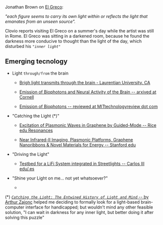 Jonathan Brown on [El Greco](https://en.wikipedia.org/wiki/El_Greco): 
                     
*"each figure seems to carry its own light within or reflects the light that emanates from an unseen source".*
  
Clovio reports visiting El Greco on a summer's day while the artist was still in Rome. El Greco was sitting in a darkened room, because he found the darkness more conducive to thought than the light of the day, which disturbed his *`"inner light"`*  

## Emerging tecnology ##

  * Light `through/from` the brain 
      
      * [Brigh light transmits through the brain - Laurentian University. CA](http://www.scirp.org/journal/PaperInformation.aspx?PaperID=27901)
    
      * [Emission of Biophotons and Neural Activity of the Brain -- arxived at Cornell](http://arxiv.org/abs/1012.3371v3)
          
      * [Emission of Biophotons -- reviewed at MITtechnologyreview dot com](http://www.technologyreview.com/view/422069/the-puzzling-role-of-biophotons-in-the-brain/)

  * "Catching the Light (*)"
  
      * [Excitation of Plasmonic Waves in Graphene by Guided-Mode -- Rice edu Resonances](http://www.ece.rice.edu/ece/xugroup/Papers/Excitation%20of%20Plasmonic%20Waves%20in%20Graphene%20by%20Guided-Mode%20Resonances.pdf
)

      * [Near Infrared-II Imaging, Plasmonic Platforms, Graphene Nanoribbons & Novel Materials for Energy -- Stanford edu
](http://dailab.stanford.edu/2013%2007%20Dai%20Group%20Research.pdf
)

  * "Driving the Light"
   
    * [Testbed for a LiFi System integrated in Streetlights -- Carlos III edu/.es](http://e-archivo.uc3m.es/handle/10016/22117)
  
  * "Shine your Light on me... not yet whatsoever?"
  
    * 
  

  
(*) [*`Catching the Light: The Entwined History of Light and Mind`* -- by Arthur Zajonc](http://www.amazon.es/Catching-Light-Entwined-History-Mind/dp/0195095758) helped me deciding to formally look for a light-based brain-computer interface for handicapped; but wouldn't mind any other feasible solution, "I can wait in darkness for any inner light, but better doing it after solving this puzzle"    
